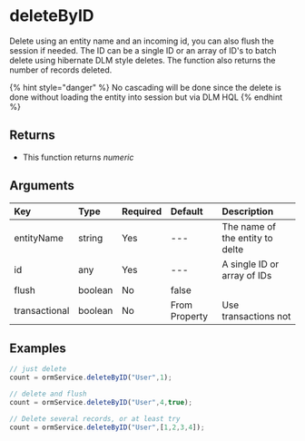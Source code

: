 # deleteByID

Delete using an entity name and an incoming id, you can also flush the session if needed. The ID can be a single ID or an array of ID's to batch delete using hibernate DLM style deletes. The function also returns the number of records deleted.

{% hint style="danger" %}
No cascading will be done since the delete is done without loading the entity into session but via DLM HQL
{% endhint %}

## Returns

* This function returns _numeric_

## Arguments

| Key | Type | Required | Default | Description |
| :--- | :--- | :--- | :--- | :--- |
| entityName | string | Yes | --- | The name of the entity to delte |
| id | any | Yes | --- | A single ID or array of IDs |
| flush | boolean | No | false |  |
| transactional | boolean | No | From Property | Use transactions not |

## Examples

```javascript
// just delete
count = ormService.deleteByID("User",1);

// delete and flush
count = ormService.deleteByID("User",4,true);

// Delete several records, or at least try
count = ormService.deleteByID("User",[1,2,3,4]);
```

